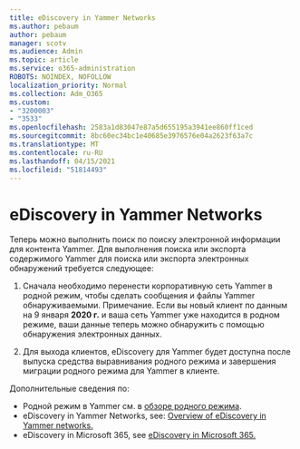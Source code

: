 ```yaml
---
title: eDiscovery in Yammer Networks
ms.author: pebaum
author: pebaum
manager: scotv
ms.audience: Admin
ms.topic: article
ms.service: o365-administration
ROBOTS: NOINDEX, NOFOLLOW
localization_priority: Normal
ms.collection: Adm_O365
ms.custom:
- "3200003"
- "3533"
ms.openlocfilehash: 2583a1d83047e87a5d655195a3941ee860ff1ced
ms.sourcegitcommit: 8bc60ec34bc1e40685e3976576e04a2623f63a7c
ms.translationtype: MT
ms.contentlocale: ru-RU
ms.lasthandoff: 04/15/2021
ms.locfileid: "51814493"
---
```

# <a name="ediscovery-in-yammer-networks"></a>eDiscovery in Yammer Networks

Теперь можно выполнить поиск по поиску электронной информации для контента Yammer.  Для выполнения поиска или экспорта содержимого Yammer для поиска или экспорта электронных обнаружений требуется следующее:

1. Сначала необходимо перенести корпоративную сеть Yammer в родной режим, чтобы сделать сообщения и файлы Yammer обнаруживаемыми. Примечание. Если вы новый клиент по данным на 9 января **2020 г.** и ваша сеть Yammer уже находится в родном режиме, ваши данные теперь можно обнаружить с помощью обнаружения электронных данных.

2. Для выхода клиентов, eDiscovery для Yammer будет доступна после выпуска средства выравнивания родного режима и завершения миграции родного режима для Yammer в клиенте.

Дополнительные сведения по:

- Родной режим в Yammer см. в [обзоре родного режима](https://docs.microsoft.com/yammer/configure-your-yammer-network/overview-native-mode).
- eDiscovery in Yammer Networks, see: [Overview of eDiscovery in Yammer networks.](https://docs.microsoft.com/yammer/manage-security-and-compliance/overview-of-ediscovery)
- eDiscovery in Microsoft 365, see [eDiscovery in Microsoft 365.](https://docs.microsoft.com/microsoft-365/compliance/ediscovery)
